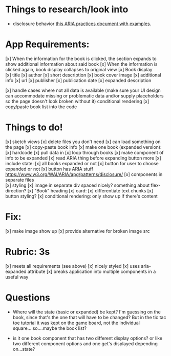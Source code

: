# Things to research/look into 
- disclosure behavior [this ARIA practices document with examples](https://www.w3.org/TR/wai-aria-practices-1.1/#disclosure).


# App Requirements: 
[x] When the information for the book is clicked, the section expands to show additional information about said book 
[x] When the information is clicked again, book display collapses to original view 
[x] Book display    
    [x] title
    [x] author 
    [x] short description 
    [x] book cover image 
[x] additional info 
    [x] url 
    [x] publisher
    [x] publication date
    [x] expanded description
    
[x] handle cases where not all data is available (make sure your UI design can accommodate missing or problematic data and/or supply placeholders so the page doesn't look broken without it) conditional rendering 
[x] copy/paste book list into the code 

# Things to do! 
[x] sketch views 
[x] delete files you don't need 
[x] can load something on the page 
[x] copy-paste book info 
[x] make one book (expanded version): 
    [x] hardcode 
    [x] pull data in 
[x] loop through books
[x] make component of info to be expanded 
[x] read ARIA thing before expanding button more 
[x] include state:
    [x] all books expanded or not 
    [x] button for user to choose expanded or not 
    [x] button has ARIA stuff https://www.w3.org/WAI/ARIA/apg/patterns/disclosure/ 
[x] components in separate files    
[x] styling 
    [x] image in separate div spaced nicely? something about flex-direction? 
    [x] "Book" heading 
    [x] card: 
        [x] differentiate text chunks 
        [x] button styling? 
[x] conditional rendering: only show up if there's content        

# Fix:
[x] make image show up 
[x] provide alternative for broken image src 


# Rubric: 3s
[x] meets all requirements (see above)
[x] nicely styled
[x] uses aria-expanded attribute 
[x] breaks application into multiple components in a useful way 


# Questions
- Where will the state (basic or expanded) be kept? I'm guessing on the book, since that's the one that will have to be changed? But in the tic tac toe tutorial it was kept on the game board, not the individual square....so....maybe the book list? 

- is it one book component that has two different display options? or like two different component options and one get's displayed depending on...state? 
